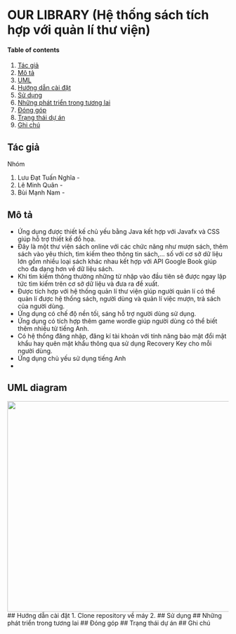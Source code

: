 # OUR LIBRARY (Hệ thống sách tích hợp với quản lí thư viện)
#### Table of contents
1. [Tác giả](#author)
2. [Mô tả](#description)
3. [UML](#uml)
4. [Hướng dẫn cài đặt](#install)
5. [Sử dụng](#usage)
6. [Những phát triển trong tương lai](#improvemnets)
7. [Đóng góp](#contribute)
8. [Trạng thái dự án](#status)
9. [Ghi chú](#note)
## Tác giả <a name="author"></a>
Nhóm 
1. Lưu Đạt Tuấn Nghĩa - 
2. Lê Minh Quân - 
3. Bùi Mạnh Nam -
## Mô tả <a name="description"></a>
- Ứng dụng được thiết kế chủ yếu bằng Java kết hợp với Javafx và CSS giúp hỗ trợ thiết kế đồ họa.
- Đây là một thư viện sách online với các chức năng như mượn sách, thêm sách vào yêu thích, tìm kiếm theo thông tin sách,... số với cơ sở dữ liệu lớn gồm nhiều loại sách khác nhau kết hợp với API Google Book giúp cho đa dạng hơn về dữ liệu sách.
- Khi tìm kiếm thông thường những từ nhập vào đầu tiên sẽ được ngay lập tức tìm kiếm trên cơ sở dữ liệu và đưa ra đề xuất.
- Được tích hợp với hệ thống quản lí thư viện giúp người quản lí có thể quản lí được hệ thống sách, người dùng và quản lí việc mượn, trả sách của người dùng.
- Ứng dụng có chế độ nền tối, sáng hỗ trợ người dùng sử dụng.
- Ứng dụng có tích hợp thêm game wordle giúp người dùng có thể biết thêm nhiều từ tiếng Anh.
- Có hệ thống đăng nhập, đăng kí tài khoản với tính năng bảo mật đổi mật khẩu hay quên mật khẩu thông qua sử dụng Recovery Key cho mỗi người dùng.
- Ứng dụng chủ yếu sử dụng tiếng Anh
- 
## UML diagram <a name="uml"></a>
<img width="640" height="480" src="https://imgur.com/a/YKWYCbG" >
## Hướng dẫn cài đặt <a name="install"></a>
1. Clone repository về máy
2. 
## Sử dụng <a name="usage"></a>
## Những phát triển trong tương lai <a name="improvemnets"></a>
## Đóng góp <a name="contribute"></a>
## Trạng thái dự án <a name="status"></a>
## Ghi chú <a name="note"></a>
